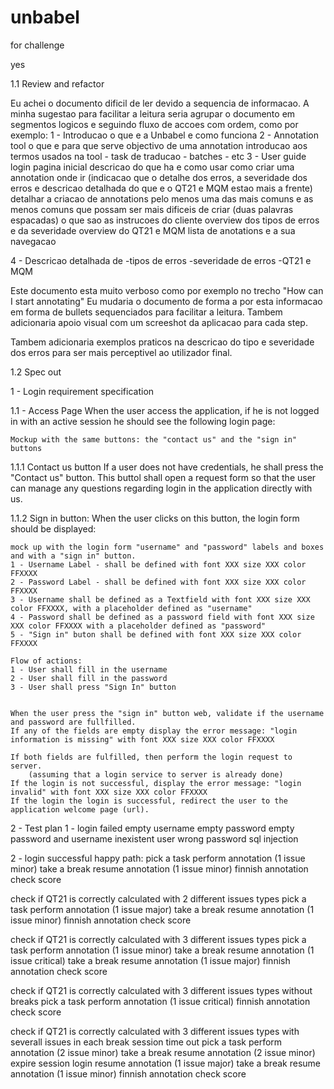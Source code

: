 # unbabel
for challenge


yes




1.1 Review and refactor

Eu achei o documento dificil de ler devido a sequencia de informacao. A minha sugestao para facilitar a leitura seria agrupar o documento em segmentos logicos e seguindo fluxo de accoes com ordem, como por exemplo:
1 - Introducao 
		o que e a Unbabel e como funciona
2 - Annotation tool
		o que e
		para que serve 
		objectivo de uma annotation
		introducao aos termos usados na tool
			- task de traducao
			- batches
			- etc
3 - User guide
		login
		pagina inicial
			descricao do que ha e como usar
		como criar uma annotation 
			onde ir
			(indicacao que o detalhe dos erros, a severidade dos erros e descricao detalhada do que e o QT21 e MQM estao mais a frente)
			detalhar a criacao de annotations pelo menos uma das mais comuns e as menos comuns que possam ser mais dificeis de criar (duas palavras espacadas)
			o que sao as instrucoes do cliente
			overview dos tipos de erros e da severidade
			overview do QT21 e MQM
		lista de anotations e a sua navegacao

4 - Descricao detalhada de
			-tipos de erros 
			-severidade de erros
			-QT21 e MQM
	


Este documento esta muito verboso como por exemplo no trecho "How can I start annotating"
Eu mudaria o documento de forma a por esta informacao em forma de bullets sequenciados para facilitar a leitura.
Tambem adicionaria apoio visual com um screeshot da aplicacao para cada step.



Tambem adicionaria exemplos praticos na descricao do tipo e severidade dos erros para ser mais perceptivel ao utilizador final.



1.2 Spec out

1 - Login requirement specification

1.1 - Access Page
	When the user access the application, if he is not logged in with an active session he should see the following login page:
	
	Mockup with the same buttons: the "contact us" and the "sign in" buttons
	
1.1.1 Contact us button
	If a user does not have credentials, he shall press the "Contact us" button.
	This buttol shall open a request form so that the user can manage any questions regarding login in the application directly with us.

1.1.2 Sign in button:
	When the user clicks on this button, the login form should be displayed:
	
	mock up with the login form "username" and "password" labels and boxes and with a "sign in" button.
	1 - Username Label - shall be defined with font XXX size XXX color FFXXXX
	2 - Password Label - shall be defined with font XXX size XXX color FFXXXX
	3 - Username shall be defined as a Textfield with font XXX size XXX color FFXXXX, with a placeholder defined as "username"
	4 - Password shall be defined as a password field with font XXX size XXX color FFXXXX with a placeholder defined as "password"
	5 - "Sign in" buton shall be defined with font XXX size XXX color FFXXXX

	Flow of actions:
	1 - User shall fill in the username
	2 - User shall fill in the password
	3 - User shall press "Sign In" button
	
	
	When the user press the "sign in" button web, validate if the username and password are fullfilled. 
	If any of the fields are empty display the error message: "login information is missing" with font XXX size XXX color FFXXXX
	
	If both fields are fulfilled, then perform the login request to server.
		(assuming that a login service to server is already done)
	If the login is not successful, display the error message: "login invalid" with font XXX size XXX color FFXXXX
	If the login the login is successful, redirect the user to the application welcome page (url).
	
	
 
	
2 - Test plan
1 - login failed
empty username
empty password
empty password and username
inexistent user
wrong password
sql injection

2 - login successful
happy path:
pick a task
perform annotation
(1 issue minor)
take a break
resume annotation
(1 issue minor)
finnish annotation
check score

check if QT21 is correctly calculated with 2 different issues types
pick a task
perform annotation
(1 issue major)
take a break
resume annotation
(1 issue minor)
finnish annotation
check score

check if QT21 is correctly calculated with 3 different issues types
pick a task
perform annotation
(1 issue minor)
take a break
resume annotation
(1 issue critical)
take a break
resume annotation
(1 issue major)
finnish annotation
check score

check if QT21 is correctly calculated with 3 different issues types without breaks
pick a task
perform annotation
(1 issue critical)
finnish annotation
check score


check if QT21 is correctly calculated with 3 different issues types with severall issues in each break session time out
pick a task
perform annotation
(2 issue minor)
take a break
resume annotation
(2 issue minor)
expire session
login
resume annotation
(1 issue major)
take a break
resume annotation
(1 issue minor)
finnish annotation
check score




	
	

	


 

